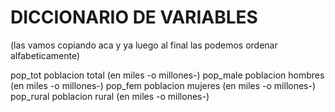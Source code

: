 # DICCIONARIO DE VARIABLES

(las vamos copiando aca y ya luego al final las podemos ordenar alfabeticamente)


pop_tot         poblacion total (en miles -o millones-)
pop_male        poblacion hombres (en miles -o millones-)
pop_fem         poblacion mujeres (en miles -o millones-)
pop_rural       poblacion rural (en miles -o millones-)

